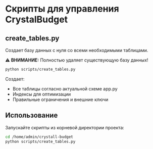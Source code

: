 # Скрипты для управления CrystalBudget

## create_tables.py
Создает базу данных с нуля со всеми необходимыми таблицами.

⚠️ **ВНИМАНИЕ:** Полностью удаляет существующую базу данных!

```bash
python scripts/create_tables.py
```

Создает:
- Все таблицы согласно актуальной схеме app.py
- Индексы для оптимизации
- Правильные ограничения и внешние ключи

## Использование

Запускайте скрипты из корневой директории проекта:

```bash
cd /home/admin/crystall-budget
python scripts/create_tables.py
```